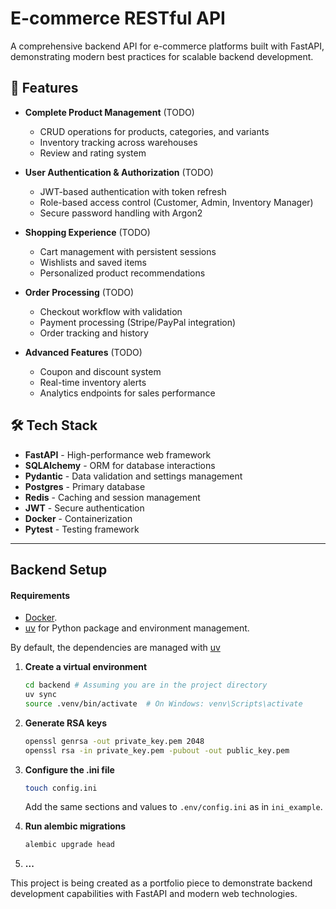 # E-commerce RESTful API

A comprehensive backend API for e-commerce platforms built with FastAPI, demonstrating modern best practices for scalable backend development.

## 🚀 Features

- **Complete Product Management** (TODO)
  - CRUD operations for products, categories, and variants
  - Inventory tracking across warehouses
  - Review and rating system

- **User Authentication & Authorization** (TODO)
  - JWT-based authentication with token refresh
  - Role-based access control (Customer, Admin, Inventory Manager)
  - Secure password handling with Argon2

- **Shopping Experience** (TODO)
  - Cart management with persistent sessions
  - Wishlists and saved items
  - Personalized product recommendations

- **Order Processing** (TODO)
  - Checkout workflow with validation
  - Payment processing (Stripe/PayPal integration)
  - Order tracking and history

- **Advanced Features** (TODO)
  - Coupon and discount system
  - Real-time inventory alerts
  - Analytics endpoints for sales performance

## 🛠️ Tech Stack

- **FastAPI** - High-performance web framework
- **SQLAlchemy** - ORM for database interactions
- **Pydantic** - Data validation and settings management
- **Postgres** - Primary database
- **Redis** - Caching and session management
- **JWT** - Secure authentication
- **Docker** - Containerization
- **Pytest** - Testing framework

---



## Backend Setup

#### Requirements

* [Docker](https://www.docker.com/).
* [uv](https://docs.astral.sh/uv/) for Python package and environment management.

By default, the dependencies are managed with [uv](https://docs.astral.sh/uv/)

1. **Create a virtual environment**
   ```bash
   cd backend # Assuming you are in the project directory
   uv sync
   source .venv/bin/activate  # On Windows: venv\Scripts\activate
   ```

2. **Generate RSA keys**
   ```bash
   openssl genrsa -out private_key.pem 2048
   openssl rsa -in private_key.pem -pubout -out public_key.pem
   ```

3. **Configure the .ini file**
   ```bash
   touch config.ini
   ```

   Add the same sections and values to `.env/config.ini` as in `ini_example`.

4. **Run alembic migrations**
   ```bash
   alembic upgrade head
   ```

5. **...**

This project is being created as a portfolio piece to demonstrate backend development capabilities with FastAPI and modern web technologies.